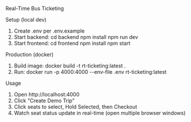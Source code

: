 Real-Time Bus Ticketing

Setup (local dev)
1. Create .env per .env.example
2. Start backend:
   cd backend
   npm install
   npm run dev
3. Start frontend:
   cd frontend
   npm install
   npm start

Production (docker)
1. Build image:
   docker build -t rt-ticketing:latest .
2. Run:
   docker run -p 4000:4000 --env-file .env rt-ticketing:latest

Usage
1. Open http://localhost:4000
2. Click "Create Demo Trip"
3. Click seats to select, Hold Selected, then Checkout
4. Watch seat status update in real-time (open multiple browser windows)
